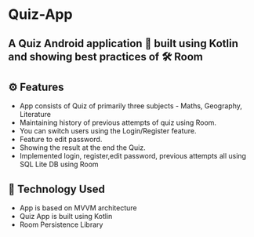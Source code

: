 # Quiz-App
## A Quiz Android application 📱 built using Kotlin and showing best practices of 🛠️ Room

## ⚙️ Features
- App consists of Quiz of primarily three subjects - Maths, Geography, Literature
- Maintaining history of previous attempts of quiz using Room.
- You can switch users using the Login/Register feature.
- Feature to edit password.
- Showing the result at the end the Quiz.
- Implemented login, register,edit password, previous attempts all using SQL Lite DB using Room

## 🚀 Technology Used
- App is based on MVVM architecture
- Quiz App is built using Kotlin
- Room Persistence Library
